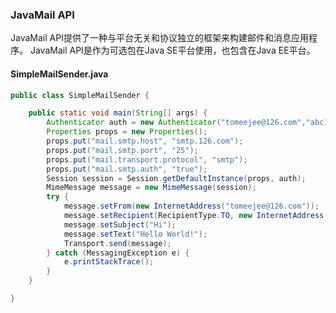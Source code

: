 ### JavaMail API

JavaMail API提供了一种与平台无关和协议独立的框架来构建邮件和消息应用程序。 JavaMail API是作为可选包在Java SE平台使用，也包含在Java EE平台。

#### SimpleMailSender.java
```java
public class SimpleMailSender {

	public static void main(String[] args) {
		Authenticator auth = new Authenticator("tomeejee@126.com","abc123");
		Properties props = new Properties();
		props.put("mail.smtp.host", "smtp.126.com");
		props.put("mail.smtp.port", "25");
		props.put("mail.transport.protocol", "smtp");
		props.put("mail.smtp.auth", "true");
		Session session = Session.getDefaultInstance(props, auth);
		MimeMessage message = new MimeMessage(session);
		try {
			message.setFrom(new InternetAddress("tomeejee@126.com"));
			message.setRecipient(RecipientType.TO, new InternetAddress("870757543@qq.com"));
			message.setSubject("Hi");
			message.setText("Hello World!");
			Transport.send(message);
		} catch (MessagingException e) {
			e.printStackTrace();
		}
	}

}
```
